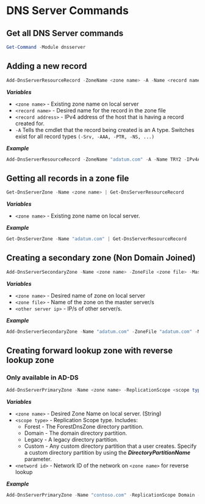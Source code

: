 # DNS Server Commands

## Get all DNS Server commands

```PowerShell
Get-Command -Module dnsserver
```

## Adding a new record

```PowerShell
Add-DnsServerResourceRecord -ZoneName <zone name> -A -Name <record name> -IPv4Address <record address> -CreatePtr
```

__*Variables*__

- `<zone name>` - Existing zone name on local server
- `<record name>` - Desired name for the record in the zone file
- `<record address>` - IPv4 address of the host that is having a record created for.
- `-A` Tells the cmdlet that the record being created is an A type. Switches exist for all record types `(-Srv, -AAA, -PTR, -NS, ...)`

__*Example*__

```PowerShell
Add-DnsServerResourceRecord -ZoneName "adatum.com" -A -Name TRY2 -IPv4Address 192.168.1.202 -CreatePtr
```

## Getting all records in a zone file

```PowerShell
Get-DnsServerZone -Name <zone name> | Get-DnsServerResourceRecord
```

__*Variables*__

- `<zone name>` - Existing zone name on local server.

__*Example*__

```PowerShell
Get-DnsServerZone -Name "adatum.com" | Get-DnsServerResourceRecord
```

## Creating a secondary zone (Non Domain Joined)

```PowerShell
Add-DnsServerSecondaryZone -Name <zone name> -ZoneFile <zone file> -MasterServers <other server ip>
```

__*Variables*__

- `<zone name>` - Desired name of zone on local server
- `<zone file>` - Name of the zone on the master server/s
- `<other server ip>` - IP/s of other server/s.

__*Example*__

```PowerShell
Add-DnsServerSecondaryZone -Name "adatum.com" -ZoneFile "adatum.com" -MasterServers 172.16.0.10
```

## Creating forward lookup zone with reverse lookup zone

### Only available in AD-DS

```PowerShell
Add-DnsServerPrimaryZone -Name <zone name> -ReplicationScope <scope type> -PassThru | Add-DnsServerPrimaryZone -NetworkID <network id>
```

__*Variables*__

- `<zone name>` - Desired Zone Name on local server. (String)
- `<scope type>` - Replication Scope type. Includes:
  - Forest - The ForestDnsZone directory partition.
  - Domain - The domain directory partition.
  - Legacy - A legacy directory partition.
  - Custom - Any custom directory partition that a user creates. Specify a custom directory partition by using the ***DirectoryPartitionName*** parameter.
- `<netword id>` - Network ID of the network on `<zone name>` for reverse lookup

__*Example*__

```PowerShell
Add-DnsServerPrimaryZone -Name "contoso.com" -ReplicationScope Domain -PassThru | Add-DnsServerPrimaryZone -NetworkID 172.16.22.0/24
```
